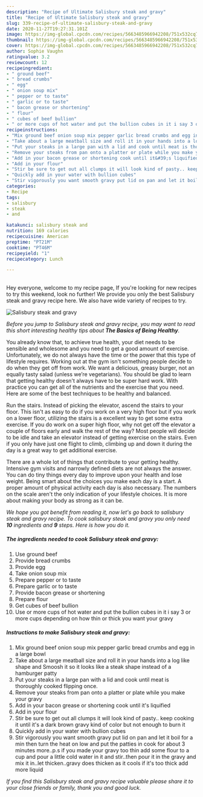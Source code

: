 ```yaml
---
description: "Recipe of Ultimate Salisbury steak and gravy"
title: "Recipe of Ultimate Salisbury steak and gravy"
slug: 339-recipe-of-ultimate-salisbury-steak-and-gravy
date: 2020-11-27T19:27:31.101Z
image: https://img-global.cpcdn.com/recipes/5663485966942208/751x532cq70/salisbury-steak-and-gravy-recipe-main-photo.jpg
thumbnail: https://img-global.cpcdn.com/recipes/5663485966942208/751x532cq70/salisbury-steak-and-gravy-recipe-main-photo.jpg
cover: https://img-global.cpcdn.com/recipes/5663485966942208/751x532cq70/salisbury-steak-and-gravy-recipe-main-photo.jpg
author: Sophie Vaughn
ratingvalue: 3.2
reviewcount: 12
recipeingredient:
- " ground beef"
- " bread crumbs"
- " egg"
- " onion soup mix"
- " pepper or to taste"
- " garlic or to taste"
- " bacon grease or shortening"
- " flour"
- " cubes of beef bullion"
- " or more cups of hot water and put the bullion cubes in it i say 3 or more cups depending on how thin or thick you want your gravy"
recipeinstructions:
- "Mix ground beef onion soup mix pepper garlic bread crumbs and egg in a large bowl"
- "Take about a large meatball size and roll it in your hands into a log like shape and Smoosh it so it looks like a steak shape instead of a hamburger patty"
- "Put your steaks in a large pan with a lid and cook until meat is thoroughly cooked flipping once."
- "Remove your steaks from pan onto a platter or plate while you make your gravy"
- "Add in your bacon grease or shortening cook until it&#39;s liquified"
- "Add in your flour"
- "Stir be sure to get out all clumps it will look kind of pasty.. keep cooking it until it&#39;s a dark brown gravy kind of color but not enough to burn it"
- "Quickly add in your water with bullion cubes"
- "Stir vigorously you want smooth gravy put lid on pan and let it boil for a min then turn the heat on low and put the patties in cook for about 3 minutes more..p.s if you made your gravy too thin add some flour to a cup and pour a little cold water in it and stir..then pour it in the gravy and mix it in..let thicken..gravy does thicken as it cools if it&#39;s too thick add more liquid"
categories:
- Recipe
tags:
- salisbury
- steak
- and

katakunci: salisbury steak and 
nutrition: 169 calories
recipecuisine: American
preptime: "PT21M"
cooktime: "PT46M"
recipeyield: "1"
recipecategory: Lunch

---
```

<br>
Hey everyone, welcome to my recipe page, If you're looking for new recipes to try this weekend, look no further! We provide you only the best Salisbury steak and gravy recipe here. We also have wide variety of recipes to try.
<br>


![Salisbury steak and gravy](https://img-global.cpcdn.com/recipes/5663485966942208/751x532cq70/salisbury-steak-and-gravy-recipe-main-photo.jpg)

<i>Before you jump to Salisbury steak and gravy recipe, you may want to read this short interesting healthy tips about <strong>The Basics of Being Healthy</strong>.</i>

You already know that, to achieve true health, your diet needs to be sensible and wholesome and you need to get a good amount of exercise. Unfortunately, we do not always have the time or the power that this type of lifestyle requires. Working out at the gym isn't something people decide to do when they get off from work. We want a delicious, greasy burger, not an equally tasty salad (unless we’re vegetarians). You should be glad to learn that getting healthy doesn't always have to be super hard work. With practice you can get all of the nutrients and the exercise that you need. Here are some of the best techniques to be healthy and balanced.

Run the stairs. Instead of picking the elevator, ascend the stairs to your floor. This isn't as easy to do if you work on a very high floor but if you work on a lower floor, utilizing the stairs is a excellent way to get some extra exercise. If you do work on a super high floor, why not get off the elevator a couple of floors early and walk the rest of the way? Most people will decide to be idle and take an elevator instead of getting exercise on the stairs. Even if you only have just one flight to climb, climbing up and down it during the day is a great way to get additional exercise. 

There are a whole lot of things that contribute to your getting healthy. Intensive gym visits and narrowly defined diets are not always the answer. You can do tiny things every day to improve upon your health and lose weight. Being smart about the choices you make each day is a start. A proper amount of physical activity each day is also necessary. The numbers on the scale aren't the only indication of your lifestyle choices. It is more about making your body as strong as it can be. 


<i>We hope you got benefit from reading it, now let's go back to salisbury steak and gravy recipe. To cook salisbury steak and gravy you only need <strong>10</strong> ingredients and <strong>9</strong> steps. Here is how you do it.
</i>

##### The ingredients needed to cook Salisbury steak and gravy:

1. Use  ground beef
1. Provide  bread crumbs
1. Provide  egg
1. Take  onion soup mix
1. Prepare  pepper or to taste
1. Prepare  garlic or to taste
1. Provide  bacon grease or shortening
1. Prepare  flour
1. Get  cubes of beef bullion
1. Use  or more cups of hot water and put the bullion cubes in it i say 3 or more cups depending on how thin or thick you want your gravy


##### Instructions to make Salisbury steak and gravy:

1. Mix ground beef onion soup mix pepper garlic bread crumbs and egg in a large bowl
1. Take about a large meatball size and roll it in your hands into a log like shape and Smoosh it so it looks like a steak shape instead of a hamburger patty
1. Put your steaks in a large pan with a lid and cook until meat is thoroughly cooked flipping once.
1. Remove your steaks from pan onto a platter or plate while you make your gravy
1. Add in your bacon grease or shortening cook until it&#39;s liquified
1. Add in your flour
1. Stir be sure to get out all clumps it will look kind of pasty.. keep cooking it until it&#39;s a dark brown gravy kind of color but not enough to burn it
1. Quickly add in your water with bullion cubes
1. Stir vigorously you want smooth gravy put lid on pan and let it boil for a min then turn the heat on low and put the patties in cook for about 3 minutes more..p.s if you made your gravy too thin add some flour to a cup and pour a little cold water in it and stir..then pour it in the gravy and mix it in..let thicken..gravy does thicken as it cools if it&#39;s too thick add more liquid


<i>If you find this Salisbury steak and gravy recipe valuable please share it to your close friends or family, thank you and good luck.</i>
